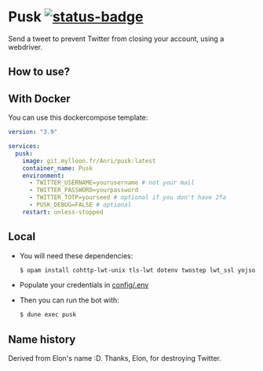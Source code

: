 # Pusk [![status-badge](https://ci.mylloon.fr/api/badges/Anri/pusk/status.svg)](https://ci.mylloon.fr/Anri/pusk)

Send a tweet to prevent Twitter from closing your account, using a webdriver.

## How to use?

## With Docker

You can use this dockercompose template:

```yaml
version: "3.9"

services:
  pusk:
    image: git.mylloon.fr/Anri/pusk:latest
    container_name: Pusk
    environment:
      - TWITTER_USERNAME=yourusername # not your mail
      - TWITTER_PASSWORD=yourpassword
      - TWITTER_TOTP=yourseed # optional if you don't have 2fa
      - PUSK_DEBUG=FALSE # optional
    restart: unless-stopped
```

## Local

- You will need these dependencies:

  ```sh
  $ opam install cohttp-lwt-unix tls-lwt dotenv twostep lwt_ssl yojson core
  ```

- Populate your credentials in [config/.env](./config/.env)
- Then you can run the bot with:

  ```sh
  $ dune exec pusk
  ```

## Name history

Derived from Elon's name :D. Thanks, Elon, for destroying Twitter.
